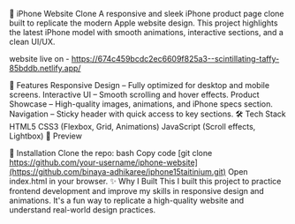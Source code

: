 📱 iPhone Website Clone
A responsive and sleek iPhone product page clone built to replicate the modern Apple website design. This project highlights the latest iPhone model with smooth animations, interactive sections, and a clean UI/UX.

website live on - https://674c459bcdc2ec6609f825a3--scintillating-taffy-85bddb.netlify.app/

🚀 Features
Responsive Design – Fully optimized for desktop and mobile screens.
Interactive UI – Smooth scrolling and hover effects.
Product Showcase – High-quality images, animations, and iPhone specs section.
Navigation – Sticky header with quick access to key sections.
🛠️ Tech Stack
HTML5
CSS3 (Flexbox, Grid, Animations)
JavaScript (Scroll effects, Lightbox)
📸 Preview

📂 Installation
Clone the repo:
bash
Copy code
[git clone https://github.com/your-username/iphone-website](https://github.com/binaya-adhikaree/iphone15taitinium.git)
Open index.html in your browser.
✨ Why I Built This
I built this project to practice frontend development and improve my skills in responsive design and animations. It's a fun way to replicate a high-quality website and understand real-world design practices.
